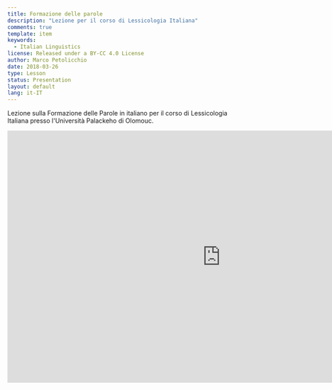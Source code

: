 ```yaml
---
title: Formazione delle parole
description: "Lezione per il corso di Lessicologia Italiana"
comments: true
template: item
keywords: 
  - Italian Linguistics
license: Released under a BY-CC 4.0 License
author: Marco Petolicchio
date: 2018-03-26
type: Lesson
status: Presentation
layout: default
lang: it-IT
---
```


Lezione sulla Formazione delle Parole in italiano per il corso di Lessicologia Italiana presso l'Università Palackeho di Olomouc.


<iframe src="https://docs.google.com/presentation/d/e/2PACX-1vSnbhVsmd23xTBgL5E7cbp1j7JA3LqbEkGjHQ_ywpLBUVZAnXagl8cfHUvEeX_nypTupx25y7dYI6KI/embed?start=false&loop=false&delayms=15000" frameborder="0" width="960" height="569" allowfullscreen="true" mozallowfullscreen="true" webkitallowfullscreen="true"></iframe>
